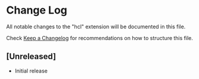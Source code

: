 # Change Log

All notable changes to the "hcl" extension will be documented in this file.

Check [Keep a Changelog](http://keepachangelog.com/) for recommendations on how to structure this file.

## [Unreleased]

- Initial release